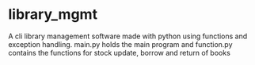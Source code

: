 # library_mgmt
A cli library management software made with python using functions and exception handling.
main.py holds the main program and function.py contains the functions for stock update, borrow and return of books
